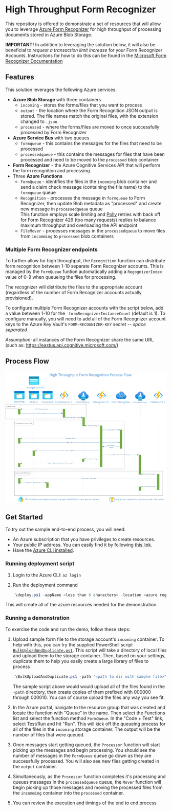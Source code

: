 # High Throughput Form Recognizer

This repository is offered to demonstrate a set of resources that will allow you to leverage [Azure Form Recognizer](https://docs.microsoft.com/en-us/azure/applied-ai-services/form-recognizer/) for high throughput of processing documents stored in Azure Blob Storage.

**IMPORTANT!** In addition to leveraging the solution below, it will also be beneficial to _request a transaction limit increase_ for your Form Recognizer Accounts. Instructions for how to do this can be found in the [Microsoft Form Recognizer Documentation](https://docs.microsoft.com/en-us/azure/applied-ai-services/form-recognizer/service-limits#increasing-transactions-per-second-request-limit)

## Features

This solution leverages the following Azure services:

- **Azure Blob Storage** with three containers
  - `incoming`  - stores the forms/files that you want to process
  - `output` - the location where the Form Recognition JSON output is stored. The file names match the original files, with the extension changed to `.json`
  - `processed` - where the forms/files are moved to once successfully processed by Form Recognizer
- **Azure Service Bus** with two queues
  - `formqueue` - this contains the messages for the files that need to be processed
  - `processedqueue` - this contains the messages for files that have been processed and need to be moved to the `processed` blob container
- **Form Recognizer** - the Azure Cognitive Services API that will perform the form recognition and processing.
- Three **Azure Functions**
  - `FormQueue` - identifies the files in the `incoming` blob container and send a claim check message (containing the file name) to the `formqueue` queue
  - `Recognition` - processes the message in `formqueue` to Form Recognizer, then update Blob metadata as "processed" and create new message in `processedqueue` queue \
    This function employs scale limiting and [Polly](https://github.com/App-vNext/Polly) retries with back off for Form Recognizer 429 (too many requests) replies to balance maximum throughput and overloading the API endpoint
  - `FileMover` - processes messages in the `processedqueue` to move files from `incomming` to `processed` blob containers

### Multiple Form Recognizer endpoints

To further allow for high throughput, the `Recognition` function can distribute form recognition between 1-10 separate Form Recognizer accounts. This is managed by the `FormQueue` funtion automatically adding a `RegognizerIndex` value of 0-9 when queueing the files for processing. 

The recognizer will distribute the files to the appropriate account (regardless of the number of Form Recognizer accounts actually provisioned). 

To configure multiple Form Recognizer accounts with the script below, add a value between 1-10 for the `-formRecognizerInstanceCount` (default is 1). To configure manually, you will need to add all of the Form Recognizer account keys to the Azure Key Vault's `FORM-RECOGNIZER-KEY` secret -- _space separated_

_Assumption:_ all instances of the Form Recognizer share the same URL (such as: https://eastus.api.cognitive.microsoft.com/)

## Process Flow

![Process flow](Images/ProcessFlow.png "Process Flow")

## Get Started

To try out the sample end-to-end process, you will need:

- An Azure subscription that you have privileges to create resources. 
- Your public IP address. You can easily find it by following [this link](https://www.bing.com/search?q=what+is+my+ip).
- Have the [Azure CLI installed](https://docs.microsoft.com/en-us/cli/azure/install-azure-cli).

### Running deployment script

1. Login to the Azure CLI:  `az login`
2. Run the deployment command

    ``` PowerShell
    .\deploy.ps1 -appName <less than 6 characters> -location <azure region> -myPublicIp <your public ip address>

    ```

This will create all of the azure resources needed for the demonstration.

### Running a demonstration

To exercise the code and run the demo, follow these steps:

1. Upload sample form file to the storage account's `incoming` container. To help with this, you can try the supplied PowerShell script [`BulkUploadAndDuplicate.ps1`](Scripts/BulkUploadAndDuplicate.ps1). This script will take a directory of local files and upload them to the storage container. Then, based on your settings, duplicate them to help you easily create a large library of files to process

    ```Powershell
    .\BulkUploadAndDuplicate.ps1 -path "<path to dir with sample file>" -storageAccountName "<storage account name>" --containerName "incoming" -counterStart 0 -duplicateCount 10
    ```

    The sample script above would would upload all of the files found in the `-path` directory, then create copies of them prefixed with 000000 through 000010. You can of course upload the files any way you see fit.

2. In the Azure portal, navigate to the resource group that was created and locate the function with "Queue" in the name. Then select the Functions list and select the function method `FormQueue`. In the "Code + Test" link, select Test/Run and hit "Run". This will kick off the queueing process for all of the files in the `incoming` storage container. The output will be the number of files that were queued.

3. Once messages start getting queued, the `Processor` function will start picking up the messages and begin processing. You should see the number of messages in the `FormQueue` queue go down as they are successfully processed. You will also see new files getting created in the `output` container.

4. Simultaneously, as the `Processor` function completes it's processing and queues messages in the `processedqueue` queue, the `Mover` function will begin picking up those messages and moving the processed files from the `incomming` container into the `processed` container.

5. You can review the execution and timings of the end to end process
